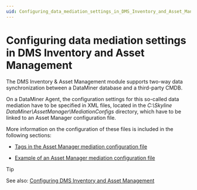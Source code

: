 ```yaml
---
uid: Configuring_data_mediation_settings_in_DMS_Inventory_and_Asset_Management
---
```


# Configuring data mediation settings in DMS Inventory and Asset Management

The DMS Inventory & Asset Management module supports two-way data synchronization between a DataMiner database and a third-party CMDB.

On a DataMiner Agent, the configuration settings for this so-called data mediation have to be specified in XML files, located in the *C:\\Skyline DataMiner\\AssetManager\\MediationConfigs* directory, which have to be linked to an Asset Manager configuration file.

More information on the configuration of these files is included in the following sections:

- [Tags in the Asset Manager mediation configuration file](Tags_in_the_Asset_Manager_mediation_configuration_file.md)

- [Example of an Asset Manager mediation configuration file](Example_of_an_Asset_Manager_mediation_configuration_file.md)

> [!TIP]
> See also:
> [Configuring DMS Inventory and Asset Management](Configuring_DMS_Inventory_and_Asset_Management.md)
